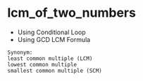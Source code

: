 # lcm_of_two_numbers
- Using Conditional Loop
- Using GCD LCM Formula


```
Synonym:
least common multiple (LCM)
lowest common multiple
smallest common multiple (SCM)
```